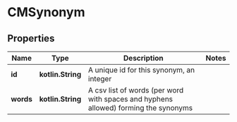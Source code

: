 
# CMSynonym

## Properties
Name | Type | Description | Notes
------------ | ------------- | ------------- | -------------
**id** | **kotlin.String** | A unique id for this synonym, an integer | 
**words** | **kotlin.String** | A csv list of words (per word with spaces and hyphens allowed) forming the synonyms | 



